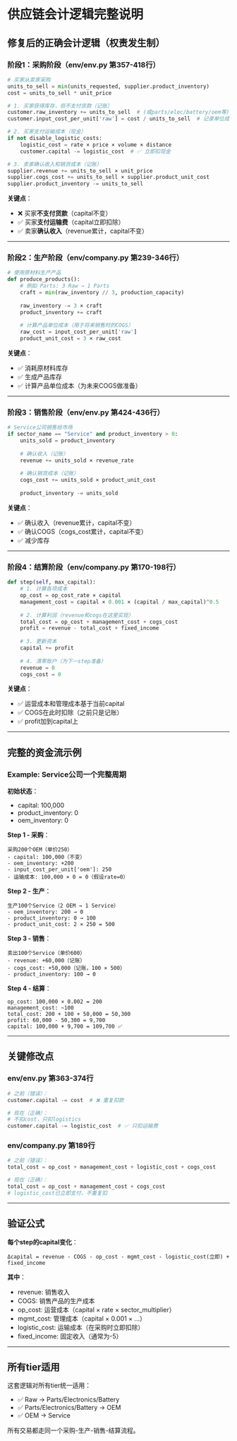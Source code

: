 # 供应链会计逻辑完整说明

## 修复后的正确会计逻辑（权责发生制）

### 阶段1：采购阶段（env/env.py 第357-418行）

```python
# 买家从卖家采购
units_to_sell = min(units_requested, supplier.product_inventory)
cost = units_to_sell * unit_price

# 1. 买家获得库存，但不支付货款（记账）
customer.raw_inventory += units_to_sell  # (或parts/elec/battery/oem等)
customer.input_cost_per_unit['raw'] = cost / units_to_sell  # 记录单位成本

# 2. 买家支付运输成本（现金）
if not disable_logistic_costs:
    logistic_cost = rate × price × volume × distance
    customer.capital -= logistic_cost  # ✅ 立即扣现金

# 3. 卖家确认收入和销货成本（记账）
supplier.revenue += units_to_sell × unit_price
supplier.cogs_cost += units_to_sell × supplier.product_unit_cost
supplier.product_inventory -= units_to_sell
```

**关键点**：
- ❌ 买家**不支付货款**（capital不变）
- ✅ 买家**支付运输费**（capital立即扣除）
- ✅ 卖家**确认收入**（revenue累计，capital不变）

---

### 阶段2：生产阶段（env/company.py 第239-346行）

```python
# 使用原材料生产产品
def produce_products():
    # 例如 Parts: 3 Raw → 1 Parts
    craft = min(raw_inventory // 3, production_capacity)
    
    raw_inventory -= 3 × craft
    product_inventory += craft
    
    # 计算产品单位成本（用于将来销售时的COGS）
    raw_cost = input_cost_per_unit['raw']
    product_unit_cost = 3 × raw_cost
```

**关键点**：
- ✅ 消耗原材料库存
- ✅ 生成产品库存
- ✅ 计算产品单位成本（为未来COGS做准备）

---

### 阶段3：销售阶段（env/env.py 第424-436行）

```python
# Service公司销售给市场
if sector_name == "Service" and product_inventory > 0:
    units_sold = product_inventory
    
    # 确认收入（记账）
    revenue += units_sold × revenue_rate
    
    # 确认销货成本（记账）
    cogs_cost += units_sold × product_unit_cost
    
    product_inventory -= units_sold
```

**关键点**：
- ✅ 确认收入（revenue累计，capital不变）
- ✅ 确认COGS（cogs_cost累计，capital不变）
- ✅ 减少库存

---

### 阶段4：结算阶段（env/company.py 第170-198行）

```python
def step(self, max_capital):
    # 1. 计算各项成本
    op_cost = op_cost_rate × capital
    management_cost = capital × 0.001 × (capital / max_capital)^0.5
    
    # 2. 计算利润（revenue和cogs在这里实现）
    total_cost = op_cost + management_cost + cogs_cost
    profit = revenue - total_cost + fixed_income
    
    # 3. 更新资本
    capital += profit
    
    # 4. 清零账户（为下一step准备）
    revenue = 0
    cogs_cost = 0
```

**关键点**：
- ✅ 运营成本和管理成本基于当前capital
- ✅ COGS在此时扣除（之前只是记账）
- ✅ profit加到capital上

---

## 完整的资金流示例

### Example: Service公司一个完整周期

**初始状态**：
- capital: 100,000
- product_inventory: 0
- oem_inventory: 0

**Step 1 - 采购**：
```
采购200个OEM（单价250）
- capital: 100,000（不变）
- oem_inventory: +200
- input_cost_per_unit['oem']: 250
- 运输成本: 100,000 × 0 = 0（假设rate=0）
```

**Step 2 - 生产**：
```
生产100个Service（2 OEM → 1 Service）
- oem_inventory: 200 → 0
- product_inventory: 0 → 100
- product_unit_cost: 2 × 250 = 500
```

**Step 3 - 销售**：
```
卖出100个Service（单价600）
- revenue: +60,000（记账）
- cogs_cost: +50,000（记账，100 × 500）
- product_inventory: 100 → 0
```

**Step 4 - 结算**：
```
op_cost: 100,000 × 0.002 = 200
management_cost: ~100
total_cost: 200 + 100 + 50,000 = 50,300
profit: 60,000 - 50,300 = 9,700
capital: 100,000 + 9,700 = 109,700 ✅
```

---

## 关键修改点

### env/env.py 第363-374行
```python
# 之前（错误）：
customer.capital -= cost  # ❌ 重复扣款

# 现在（正确）：
# 不扣cost，只扣logistics
customer.capital -= logistic_cost  # ✅ 只扣运输费
```

### env/company.py 第189行
```python
# 之前（错误）：
total_cost = op_cost + management_cost + logistic_cost + cogs_cost

# 现在（正确）：
total_cost = op_cost + management_cost + cogs_cost
# logistic_cost已立即支付，不重复扣
```

---

## 验证公式

**每个step的capital变化**：
```
Δcapital = revenue - COGS - op_cost - mgmt_cost - logistic_cost(立即) + fixed_income
```

**其中**：
- revenue: 销售收入
- COGS: 销售产品的生产成本
- op_cost: 运营成本（capital × rate × sector_multiplier）
- mgmt_cost: 管理成本（capital × 0.001 × ...）
- logistic_cost: 运输成本（在采购时立即扣除）
- fixed_income: 固定收入（通常为-5）

---

## 所有tier适用

这套逻辑对所有tier统一适用：

- ✅ Raw → Parts/Electronics/Battery
- ✅ Parts/Electronics/Battery → OEM
- ✅ OEM → Service

所有交易都走同一个采购-生产-销售-结算流程。

